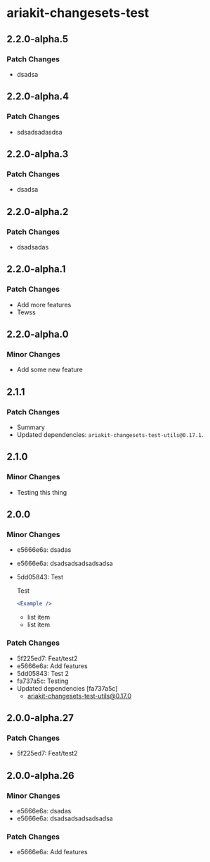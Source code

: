 # ariakit-changesets-test

## 2.2.0-alpha.5

### Patch Changes

- dsadsa

## 2.2.0-alpha.4

### Patch Changes

- sdsadsadasdsa

## 2.2.0-alpha.3

### Patch Changes

- dsadsa

## 2.2.0-alpha.2

### Patch Changes

- dsadsadas

## 2.2.0-alpha.1

### Patch Changes

- Add more features
- Tewss

## 2.2.0-alpha.0

### Minor Changes

- Add some new feature

## 2.1.1

### Patch Changes

- Summary
- Updated dependencies: `ariakit-changesets-test-utils@0.17.1`.

## 2.1.0

### Minor Changes

- Testing this thing

## 2.0.0

### Minor Changes

- e5666e6a: dsadas
- e5666e6a: dsadsadsadsadsadsa
- 5dd05843: Test

  Test

  ```jsx
  <Example />
  ```

  - list item
  - list item

### Patch Changes

- 5f225ed7: Feat/test2
- e5666e6a: Add features
- 5dd05843: Test 2
- fa737a5c: Testing
- Updated dependencies [fa737a5c]
  - ariakit-changesets-test-utils@0.17.0

## 2.0.0-alpha.27

### Patch Changes

- 5f225ed7: Feat/test2

## 2.0.0-alpha.26

### Minor Changes

- e5666e6a: dsadas
- e5666e6a: dsadsadsadsadsadsa

### Patch Changes

- e5666e6a: Add features
